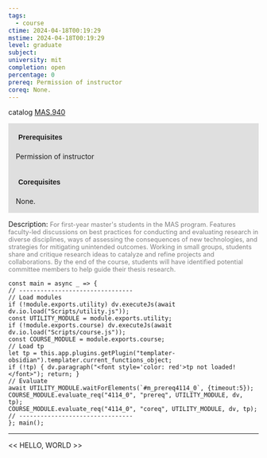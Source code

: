 ```yaml
---
tags:
  - course
ctime: 2024-04-18T00:19:29
mstime: 2024-04-18T00:19:29
level: graduate
subject: 
university: mit
completion: open
percentage: 0
prereq: Permission of instructor
coreq: None.
---
```


catalog [MAS.940](http://student.mit.edu/catalog/mMASa.html#MAS.940)

<span style="display: block; padding: 15px; background-color: rgb(100, 100, 100, 0.2);"><font id="m_prereq4114_0" style="display: block; font-family: Arial, sans-serif; font-weight: bold; padding: 5px">Prerequisites</font><br><span id="prereq4114_0">Permission of instructor</span></span>
<span style="display: block; padding: 15px; background-color: rgb(100, 100, 100, 0.2);"><font id="m_coreq4114_0" style="display: block; font-family: Arial, sans-serif; font-weight: bold; padding: 5px">Corequisites</font><br><span id="coreq4114_0">None.</span></span>

<font style="">Description:</font>
<font style="color: grey; font-size: 0.8rem;">For first-year master's students in the MAS program. Features faculty-led discussions on best practices for conducting and evaluating research in diverse disciplines, ways of assessing the consequences of new technologies, and strategies for mitigating unintended outcomes. Working in small groups, students share and critique research ideas to catalyze and refine projects and collaborations. By the end of the course, students will have identified potential committee members to help guide their thesis research.</font>

```dataviewjs
const main = async _ => {
// --------------------------------
// Load modules
if (!module.exports.utility) dv.executeJs(await dv.io.load("Scripts/utility.js"));
const UTILITY_MODULE = module.exports.utility;
if (!module.exports.course) dv.executeJs(await dv.io.load("Scripts/course.js"));
const COURSE_MODULE = module.exports.course;
// Load tp
let tp = this.app.plugins.getPlugin("templater-obsidian").templater.current_functions_object;
if (!tp) { dv.paragraph("<font style='color: red'>tp not loaded!</font>"); return; }
// Evaluate
await UTILITY_MODULE.waitForElements(`#m_prereq4114_0`, {timeout:5});
COURSE_MODULE.evaluate_req("4114_0", "prereq", UTILITY_MODULE, dv, tp);
COURSE_MODULE.evaluate_req("4114_0", "coreq", UTILITY_MODULE, dv, tp);
// --------------------------------
}; main();
```

---

<< HELLO, WORLD >>
